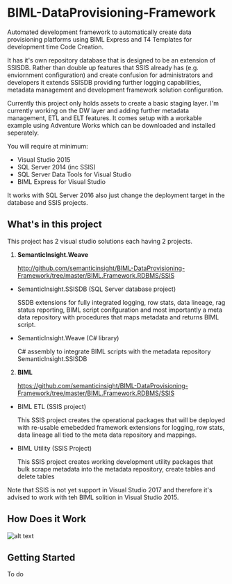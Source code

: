 # BIML-DataProvisioning-Framework

Automated development framework to automatically create data provisioning platforms using BIML Express and T4 Templates for development time Code Creation.

It has it's own repository database that is designed to be an extension of SSISDB. Rather than double up features that SSIS already has (e.g. enviornment configuration) and create confusion for administrators and developers it extends SSISDB providing further logging capabilities, metadata management and development framework solution configuration.

Currently this project only holds assets to create a basic staging layer. I'm currently working on the DW layer and adding further metadata management, ETL and ELT features. It comes setup with a workable example using Adventure Works which can be downloaded and installed seperately.

You will require at minimum:
* Visual Studio 2015
* SQL Server 2014 (inc SSIS)
* SQL Server Data Tools for Visual Studio
* BIML Express for Visual Studio

It works with SQL Server 2016 also just change the deployment target in the database and SSIS projects.


## What's in this project

This project has 2 visual studio solutions each having 2 projects.

1. **SemanticInsight.Weave**
   
   http://github.com/semanticinsight/BIML-DataProvisioning-Framework/tree/master/BIML.Framework.RDBMS/SSIS 
    
  * SemanticInsight.SSISDB (SQL Server database project)
  
    SSDB extensions for fully integrated logging, row stats, data lineage, rag status reporting, BIML script conifguration and most importantly a meta data repository with procedures that maps metadata and returns BIML script.

  * SemanticInsight.Weave (C# library)
    
    C# assembly to integrate BIML scripts with the metadata repository SemanticInsight.SSISDB
  
2. **BIML**

   https://github.com/semanticinsight/BIML-DataProvisioning-Framework/tree/master/BIML.Framework.RDBMS/SSIS

  * BIML ETL (SSIS project)
  
    This SSIS project creates the operational packages that will be deployed with re-usable emebedded framework extensions for logging, row stats, data lineage all tied to the meta data repository and mappings.
  
  * BIML Utility (SSIS Project)
    
    This SSIS project creates working development utility packages that bulk scrape metadata into the metadata repository, create tables and delete tables
  

Note that SSIS is not yet support in Visual Studio 2017 and therefore it's advised to work with teh BIML solition in Visual Studio 2015.

## How Does it Work

![alt text](http://github.com/semanticinsight/BIML-DataProvisioning-Framework/blob/master/Framework%20Stage.png)

## Getting Started

To do
